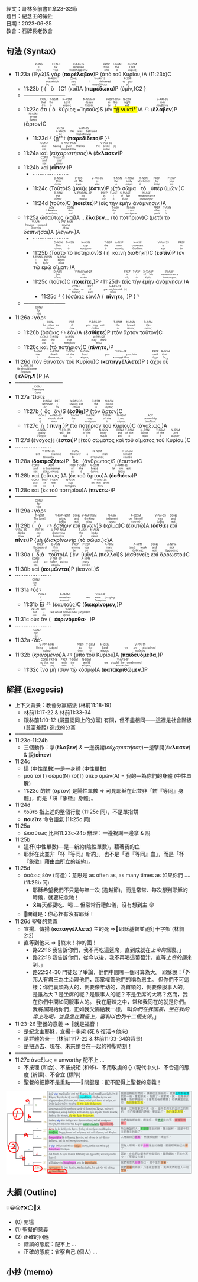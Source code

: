 經文：哥林多前書11章23-32節   
題目：紀念主的犧牲   
日期：2023-06-25   
教會：石牌長老教會   


## 句法 (Syntax)


- 11:23a (<RUBY><ruby><ruby>Ἐγὼ<rt>ἐγώ</rt></ruby><rt>I</rt></ruby><rt>P-1NS</rt></RUBY>)S <RUBY><ruby><ruby>γὰρ<rt>γάρ</rt></ruby><rt>for</rt></ruby><rt>CONJ</rt></RUBY> (<RUBY><ruby><ruby><strong>παρέλαβον</strong><rt>παραλαμβάνω</rt></ruby><rt>received</rt></ruby><rt>V-AAI-1S</rt></RUBY>)P (<RUBY><ruby><ruby>ἀπὸ<rt>ἀπό</rt></ruby><rt>from</rt></ruby><rt>PREP</rt></RUBY> <RUBY><ruby><ruby>τοῦ<rt>ὁ</rt></ruby><rt>the</rt></ruby><rt>T-GSM</rt></RUBY> <RUBY><ruby><ruby>Κυρίου,<rt>κύριος</rt></ruby><rt>Lord</rt></ruby><rt>N-GSM</rt></RUBY>)A (11:23b)C
	- 11:23b { (<RUBY><ruby><ruby>ὃ<rt>ὅς</rt></ruby><rt>that which</rt></ruby><rt>R-ASN</rt></RUBY>)C1 (<RUBY><ruby><ruby>καὶ<rt>καί</rt></ruby><rt>also</rt></ruby><rt>CONJ</rt></RUBY>)A (<RUBY><ruby><ruby><strong>παρέδωκα</strong><rt>παραδίδωμι</rt></ruby><rt>I delivered</rt></ruby><rt>V-AAI-1S</rt></RUBY>)P (<RUBY><ruby><ruby>ὑμῖν,<rt>σύ</rt></ruby><rt>to you</rt></ruby><rt>P-2DP</rt></RUBY>)C2 }
	- ————————
	- 11:23c <RUBY><ruby><ruby>ὅτι<rt>ὅτι</rt></ruby><rt>that</rt></ruby><rt>CONJ</rt></RUBY> (<RUBY><ruby><ruby>ὁ<rt>ὁ</rt></ruby><rt>the</rt></ruby><rt>T-NSM</rt></RUBY> <RUBY><ruby><ruby>Κύριος<rt>κύριος</rt></ruby><rt>Lord</rt></ruby><rt>N-NSM</rt></RUBY> =<RUBY><ruby><ruby>Ἰησοῦς<rt>Ἰησοῦς</rt></ruby><rt>Jesus</rt></ruby><rt>N-NSM-P</rt></RUBY>)S (<RUBY><ruby><ruby>ἐν<rt>ἐν</rt></ruby><rt>in</rt></ruby><rt>PREP</rt></RUBY> <mark><RUBY><ruby><ruby>τῇ<rt>ὁ</rt></ruby><rt>the</rt></ruby><rt>T-DSF</rt></RUBY> <RUBY><ruby><ruby>νυκτὶ<rt>νύξ</rt></ruby><rt>night</rt></ruby><rt>N-DSF</rt></RUBY>°¹</mark>)A ⸉⸊ (<RUBY><ruby><ruby><strong>ἔλαβεν</strong><rt>λαμβάνω</rt></ruby><rt>took</rt></ruby><rt>V-AAI-3S</rt></RUBY>)P (<RUBY><ruby><ruby>ἄρτον<rt>ἄρτος</rt></ruby><rt>bread</rt></ruby><rt>N-ASM</rt></RUBY>)C
		- 11:23d ⸉ {<RUBY><ruby><ruby>ᾗ°¹⮥<rt>ὅς</rt></ruby><rt>in which</rt></ruby><rt>R-DSF</rt></RUBY> (<RUBY><ruby><ruby><strong>παρεδίδετο</strong><rt>παραδίδωμι</rt></ruby><rt>He was betrayed</rt></ruby><rt>V-IPI-3S</rt></RUBY>)P }⸊
	- 11:24a <RUBY><ruby><ruby>καὶ<rt>καί</rt></ruby><rt>and</rt></ruby><rt>CONJ</rt></RUBY> (<RUBY><ruby><ruby><em>εὐχαριστήσας</em><rt>εὐχαριστέω</rt></ruby><rt>having given thanks</rt></ruby><rt>V-AAP-NSM</rt></RUBY>)A (<RUBY><ruby><ruby><strong>ἔκλασεν</strong><rt>κλάω</rt></ruby><rt>He broke [it]</rt></ruby><rt>V-AAI-3S</rt></RUBY>)P
	- 11:24b <RUBY><ruby><ruby>καὶ<rt>καί</rt></ruby><rt>and</rt></ruby><rt>CONJ</rt></RUBY> (<RUBY><ruby><ruby><strong>εἶπεν·</strong><rt>εἶπον</rt></ruby><rt>said</rt></ruby><rt>V-AAI-3S</rt></RUBY>)P 
		- ⋯⋯⋯⋯⋯⋯⋯
		- 11:24c (<RUBY><ruby><ruby>Τοῦτό<rt>οὗτος</rt></ruby><rt>This</rt></ruby><rt>D-NSN</rt></RUBY>)S (<RUBY><ruby><ruby>μού<rt>ἐγώ</rt></ruby><rt>of Me</rt></ruby><rt>P-1GS</rt></RUBY>)⦇ (<RUBY><ruby><ruby><strong>ἐστιν</strong><rt>εἰμί</rt></ruby><rt>is</rt></ruby><rt>V-PAI-3S</rt></RUBY>)P ⦈(<RUBY><ruby><ruby>τὸ<rt>ὁ</rt></ruby><rt>the</rt></ruby><rt>T-NSN</rt></RUBY> <RUBY><ruby><ruby>σῶμα<rt>σῶμα</rt></ruby><rt>body</rt></ruby><rt>N-NSN</rt></RUBY> <RUBY><ruby><ruby>τὸ<rt>ὁ</rt></ruby><rt>which [is]</rt></ruby><rt>T-NSN</rt></RUBY> <RUBY><ruby><ruby>ὑπὲρ<rt>ὑπέρ</rt></ruby><rt>for</rt></ruby><rt>PREP</rt></RUBY> <RUBY><ruby><ruby>ὑμῶν·<rt>σύ</rt></ruby><rt>you</rt></ruby><rt>P-2GP</rt></RUBY>)C 
		- 11:24d (<RUBY><ruby><ruby>τοῦτο<rt>οὗτος</rt></ruby><rt>this</rt></ruby><rt>D-ASN</rt></RUBY>)C (<RUBY><ruby><ruby><strong>ποιεῖτε</strong><rt>ποιέω</rt></ruby><rt>do</rt></ruby><rt>V-PAI⁞PAM-2P</rt></RUBY>)P (<RUBY><ruby><ruby>εἰς<rt>εἰς</rt></ruby><rt>in</rt></ruby><rt>PREP</rt></RUBY> <RUBY><ruby><ruby>τὴν<rt>ὁ</rt></ruby><rt>-</rt></ruby><rt>T-ASF</rt></RUBY> <RUBY><ruby><ruby>ἐμὴν<rt>ἐμός</rt></ruby><rt>of Me</rt></ruby><rt>S-1SASF</rt></RUBY> <RUBY><ruby><ruby>ἀνάμνησιν.<rt>ἀνάμνησις</rt></ruby><rt>remembrance</rt></ruby><rt>N-ASF</rt></RUBY>)A
	- 11:25a <RUBY><ruby><ruby>ὡσαύτως<rt>ὡσαύτως</rt></ruby><rt>Likewise</rt></ruby><rt>ADV</rt></RUBY> (<RUBY><ruby><ruby>καὶ<rt>καί</rt></ruby><rt>also</rt></ruby><rt>CONJ</rt></RUBY>)A ...**ἔλαβεν**... (<RUBY><ruby><ruby>τὸ<rt>ὁ</rt></ruby><rt>the</rt></ruby><rt>T-ASN</rt></RUBY> <RUBY><ruby><ruby>ποτήριον<rt>ποτήριον</rt></ruby><rt>cup</rt></ruby><rt>N-ASN</rt></RUBY>)C (<RUBY><ruby><ruby>μετὰ<rt>μετά</rt></ruby><rt>after</rt></ruby><rt>PREP</rt></RUBY> <RUBY><ruby><ruby>τὸ<rt>ὁ</rt></ruby><rt>-</rt></ruby><rt>T-ASN</rt></RUBY> <RUBY><ruby><ruby><em>δειπνῆσαι</em><rt>δειπνέω</rt></ruby><rt>having supped</rt></ruby><rt>V-AAN</rt></RUBY>)A (<RUBY><ruby><ruby><em>λέγων·</em><rt>λέγω</rt></ruby><rt>saying</rt></ruby><rt>V-PAP-NSM</rt></RUBY>)A 
		- ⋯⋯⋯⋯⋯⋯⋯
		- 11:25b (<RUBY><ruby><ruby>Τοῦτο<rt>οὗτος</rt></ruby><rt>This</rt></ruby><rt>D-NSN</rt></RUBY> <RUBY><ruby><ruby>τὸ<rt>ὁ</rt></ruby><rt>-</rt></ruby><rt>T-NSN</rt></RUBY> <RUBY><ruby><ruby>ποτήριον<rt>ποτήριον</rt></ruby><rt>cup</rt></ruby><rt>N-NSN</rt></RUBY>)S (<RUBY><ruby><ruby>ἡ<rt>ὁ</rt></ruby><rt>the</rt></ruby><rt>T-NSF</rt></RUBY> <RUBY><ruby><ruby>καινὴ<rt>καινός</rt></ruby><rt>new</rt></ruby><rt>A-NSF</rt></RUBY> <RUBY><ruby><ruby>διαθήκη<rt>διαθήκη</rt></ruby><rt>covenant</rt></ruby><rt>N-NSF</rt></RUBY>)C (<RUBY><ruby><ruby><strong>ἐστὶν</strong><rt>εἰμί</rt></ruby><rt>is</rt></ruby><rt>V-PAI-3S</rt></RUBY>)P (<RUBY><ruby><ruby>ἐν<rt>ἐν</rt></ruby><rt>in</rt></ruby><rt>PREP</rt></RUBY> <RUBY><ruby><ruby>τῷ<rt>ὁ</rt></ruby><rt>-</rt></ruby><rt>T-DSN</rt></RUBY> <RUBY><ruby><ruby>ἐμῷ<rt>ἐμός</rt></ruby><rt>My</rt></ruby><rt>S-1SDSN</rt></RUBY> <RUBY><ruby><ruby>αἵματι·<rt>αἷμα</rt></ruby><rt>blood</rt></ruby><rt>N-DSN</rt></RUBY>)A 
		- 11:25c (<RUBY><ruby><ruby>τοῦτο<rt>οὗτος</rt></ruby><rt>this</rt></ruby><rt>D-ASN</rt></RUBY>)C (<RUBY><ruby><ruby><strong>ποιεῖτε,</strong><rt>ποιέω</rt></ruby><rt>do</rt></ruby><rt>V-PAI⁞PAM-2P</rt></RUBY>)P ⸉11:25d⸊ (<RUBY><ruby><ruby>εἰς<rt>εἰς</rt></ruby><rt>in</rt></ruby><rt>PREP</rt></RUBY> <RUBY><ruby><ruby>τὴν<rt>ὁ</rt></ruby><rt>-</rt></ruby><rt>T-ASF</rt></RUBY> <RUBY><ruby><ruby>ἐμὴν<rt>ἐμός</rt></ruby><rt>of Me</rt></ruby><rt>S-1SASF</rt></RUBY> <RUBY><ruby><ruby>ἀνάμνησιν.<rt>ἀνάμνησις</rt></ruby><rt>remembrance</rt></ruby><rt>N-ASF</rt></RUBY>)A
			- 11:25d ⸉ { (<RUBY><ruby><ruby>ὁσάκις<rt>ὁσάκις</rt></ruby><rt>as often as</rt></ruby><rt>CONJ</rt></RUBY> <RUBY><ruby><ruby>ἐὰν<rt>ἐάν</rt></ruby><rt>if</rt></ruby><rt>PRT</rt></RUBY>)A (<RUBY><ruby><ruby><strong>πίνητε,</strong><rt>πίνω</rt></ruby><rt>you might drink [it]</rt></ruby><rt>V-PAS-2P</rt></RUBY>)P } ⸊
	- ————————
- 11:26a ⸉<RUBY><ruby><ruby>γὰρ<rt>γάρ</rt></ruby><rt>for</rt></ruby><rt>CONJ</rt></RUBY>⸊
	- 11:26b (<RUBY><ruby><ruby>ὁσάκις<rt>ὁσάκις</rt></ruby><rt>As often as</rt></ruby><rt>CONJ</rt></RUBY> ⸉⸊ <RUBY><ruby><ruby>ἐὰν<rt>ἐάν</rt></ruby><rt>if</rt></ruby><rt>PRT</rt></RUBY>)A (<RUBY><ruby><ruby><strong>ἐσθίητε</strong><rt>ἐσθίω</rt></ruby><rt>you may eat</rt></ruby><rt>V-PAS-2P</rt></RUBY>)P (<RUBY><ruby><ruby>τὸν<rt>ὁ</rt></ruby><rt>the</rt></ruby><rt>T-ASM</rt></RUBY> <RUBY><ruby><ruby>ἄρτον<rt>ἄρτος</rt></ruby><rt>bread</rt></ruby><rt>N-ASM</rt></RUBY> <RUBY><ruby><ruby>τοῦτον<rt>οὗτος</rt></ruby><rt>this</rt></ruby><rt>D-ASM</rt></RUBY>)C
	- 11:26c <RUBY><ruby><ruby>καὶ<rt>καί</rt></ruby><rt>and</rt></ruby><rt>CONJ</rt></RUBY> (<RUBY><ruby><ruby>τὸ<rt>ὁ</rt></ruby><rt>the</rt></ruby><rt>T-ASN</rt></RUBY> <RUBY><ruby><ruby>ποτήριον<rt>ποτήριον</rt></ruby><rt>cup</rt></ruby><rt>N-ASN</rt></RUBY>)C (<RUBY><ruby><ruby><strong>πίνητε,</strong><rt>πίνω</rt></ruby><rt>may drink</rt></ruby><rt>V-PAS-2P</rt></RUBY>)P 
- 11:26d (<RUBY><ruby><ruby>τὸν<rt>ὁ</rt></ruby><rt>the</rt></ruby><rt>T-ASM</rt></RUBY> <RUBY><ruby><ruby>θάνατον<rt>θάνατος</rt></ruby><rt>death</rt></ruby><rt>N-ASM</rt></RUBY> <RUBY><ruby><ruby>τοῦ<rt>ὁ</rt></ruby><rt>of the</rt></ruby><rt>T-GSM</rt></RUBY> <RUBY><ruby><ruby>Κυρίου<rt>κύριος</rt></ruby><rt>Lord</rt></ruby><rt>N-GSM</rt></RUBY>)C (<RUBY><ruby><ruby><strong>καταγγέλλετε</strong><rt>καταγγέλλω</rt></ruby><rt>you proclaim</rt></ruby><rt>V-PAI-2P</rt></RUBY>)P { <RUBY><ruby><ruby>ἄχρι<rt>ἄχρι</rt></ruby><rt>until</rt></ruby><rt>PREP</rt></RUBY> <RUBY><ruby><ruby>οὗ<rt>ὅς</rt></ruby><rt>that</rt></ruby><rt>R-GSM</rt></RUBY> (<RUBY><ruby><ruby><strong>ἔλθῃ.¶</strong><rt>ἔρχομαι</rt></ruby><rt>He should come</rt></ruby><rt>V-AAS-3S</rt></RUBY>)P }A
- ═════════════
- 11:27a <RUBY><ruby><ruby>Ὥστε<rt>ὥστε</rt></ruby><rt>Therefore</rt></ruby><rt>CONJ</rt></RUBY> 
	- 11:27b (<RUBY><ruby><ruby>ὃς<rt>ὅς</rt></ruby><rt>whoever</rt></ruby><rt>R-NSM</rt></RUBY> <RUBY><ruby><ruby>ἂν<rt>ἄν</rt></ruby><rt>-</rt></ruby><rt>PRT</rt></RUBY>)S (<RUBY><ruby><ruby><strong>ἐσθίῃ</strong><rt>ἐσθίω</rt></ruby><rt>should eat</rt></ruby><rt>V-PAS-3S</rt></RUBY>)P (<RUBY><ruby><ruby>τὸν<rt>ὁ</rt></ruby><rt>the</rt></ruby><rt>T-ASM</rt></RUBY> <RUBY><ruby><ruby>ἄρτον<rt>ἄρτος</rt></ruby><rt>bread</rt></ruby><rt>N-ASM</rt></RUBY>)C
	- 11:27c <RUBY><ruby><ruby>ἢ<rt>ἤ</rt></ruby><rt>or</rt></ruby><rt>CONJ</rt></RUBY> (<RUBY><ruby><ruby><strong>πίνῃ</strong><rt>πίνω</rt></ruby><rt>should drink</rt></ruby><rt>V-PAS-3S</rt></RUBY>)P (<RUBY><ruby><ruby>τὸ<rt>ὁ</rt></ruby><rt>the</rt></ruby><rt>T-ASN</rt></RUBY> <RUBY><ruby><ruby>ποτήριον<rt>ποτήριον</rt></ruby><rt>cup</rt></ruby><rt>N-ASN</rt></RUBY> <RUBY><ruby><ruby>τοῦ<rt>ὁ</rt></ruby><rt>of the</rt></ruby><rt>T-GSM</rt></RUBY> <RUBY><ruby><ruby>Κυρίου<rt>κύριος</rt></ruby><rt>Lord</rt></ruby><rt>N-GSM</rt></RUBY>)C (<RUBY><ruby><ruby>ἀναξίως,<rt>ἀναξίως</rt></ruby><rt>unworthily</rt></ruby><rt>ADV</rt></RUBY>)A 
- 11:27d (<RUBY><ruby><ruby>ἔνοχος<rt>ἔνοχος</rt></ruby><rt>guilty</rt></ruby><rt>A-NSM</rt></RUBY>)⦇ (<RUBY><ruby><ruby><strong>ἔσται</strong><rt>εἰμί</rt></ruby><rt>will be</rt></ruby><rt>V-FDI-3S</rt></RUBY>)P ⦈(<RUBY><ruby><ruby>τοῦ<rt>ὁ</rt></ruby><rt>of the</rt></ruby><rt>T-GSN</rt></RUBY> <RUBY><ruby><ruby>σώματος<rt>σῶμα</rt></ruby><rt>body</rt></ruby><rt>N-GSN</rt></RUBY> <RUBY><ruby><ruby>καὶ<rt>καί</rt></ruby><rt>and</rt></ruby><rt>CONJ</rt></RUBY> <RUBY><ruby><ruby>τοῦ<rt>ὁ</rt></ruby><rt>of the</rt></ruby><rt>T-GSN</rt></RUBY> <RUBY><ruby><ruby>αἵματος<rt>αἷμα</rt></ruby><rt>blood</rt></ruby><rt>N-GSN</rt></RUBY> <RUBY><ruby><ruby>τοῦ<rt>ὁ</rt></ruby><rt>of the</rt></ruby><rt>T-GSM</rt></RUBY> <RUBY><ruby><ruby>Κυρίου.<rt>κύριος</rt></ruby><rt>Lord</rt></ruby><rt>N-GSM</rt></RUBY>)C 
- ⋯⋯⋯⋯⋯⋯⋯
- 11:28a (<RUBY><ruby><ruby><strong>δοκιμαζέτω</strong><rt>δοκιμάζω</rt></ruby><rt>Let examine</rt></ruby><rt>V-PAM-3S</rt></RUBY>)P <RUBY><ruby><ruby>δὲ<rt>δέ</rt></ruby><rt>however</rt></ruby><rt>CONJ</rt></RUBY> (<RUBY><ruby><ruby>ἄνθρωπος<rt>ἄνθρωπος</rt></ruby><rt>a man</rt></ruby><rt>N-NSM</rt></RUBY>)S (<RUBY><ruby><ruby>ἑαυτόν<rt>ἑαυτοῦ</rt></ruby><rt>himself</rt></ruby><rt>F-3ASM</rt></RUBY>)C
- 11:28b <RUBY><ruby><ruby>καὶ<rt>καί</rt></ruby><rt>and</rt></ruby><rt>CONJ</rt></RUBY> (<RUBY><ruby><ruby>οὕτως<rt>οὕτω, οὕτως</rt></ruby><rt>in this manner</rt></ruby><rt>ADV</rt></RUBY> )A (<RUBY><ruby><ruby>ἐκ<rt>ἐκ</rt></ruby><rt>of</rt></ruby><rt>PREP</rt></RUBY> <RUBY><ruby><ruby>τοῦ<rt>ὁ</rt></ruby><rt>the</rt></ruby><rt>T-GSM</rt></RUBY> <RUBY><ruby><ruby>ἄρτου<rt>ἄρτος</rt></ruby><rt>bread</rt></ruby><rt>N-GSM</rt></RUBY>)A (<RUBY><ruby><ruby><strong>ἐσθιέτω</strong><rt>ἐσθίω</rt></ruby><rt>let him eat</rt></ruby><rt>V-PAM-3S</rt></RUBY>)P
- 11:28c <RUBY><ruby><ruby>καὶ<rt>καί</rt></ruby><rt>and</rt></ruby><rt>CONJ</rt></RUBY> (<RUBY><ruby><ruby>ἐκ<rt>ἐκ</rt></ruby><rt>of</rt></ruby><rt>PREP</rt></RUBY> <RUBY><ruby><ruby>τοῦ<rt>ὁ</rt></ruby><rt>the</rt></ruby><rt>T-GSN</rt></RUBY> <RUBY><ruby><ruby>ποτηρίου<rt>ποτήριον</rt></ruby><rt>cup</rt></ruby><rt>N-GSN</rt></RUBY>)A (<RUBY><ruby><ruby><strong>πινέτω·</strong><rt>πίνω</rt></ruby><rt>let him drink</rt></ruby><rt>V-PAM-3S</rt></RUBY>)P 
- ————————
- 11:29a ⸉<RUBY><ruby><ruby>γὰρ<rt>γάρ</rt></ruby><rt>for</rt></ruby><rt>CONJ</rt></RUBY>⸊
- 11:29b (<RUBY><ruby><ruby>ὁ<rt>ὁ</rt></ruby><rt>The [one]</rt></ruby><rt>T-NSM</rt></RUBY> ⸉⸊ <RUBY><ruby><ruby><em>ἐσθίων</em><rt>ἐσθίω</rt></ruby><rt>eating</rt></ruby><rt>V-PAP-NSM</rt></RUBY> <RUBY><ruby><ruby>καὶ<rt>καί</rt></ruby><rt>and</rt></ruby><rt>CONJ</rt></RUBY> <RUBY><ruby><ruby><em>πίνων</em><rt>πίνω</rt></ruby><rt>drinking</rt></ruby><rt>V-PAP-NSM</rt></RUBY>)S (<RUBY><ruby><ruby>κρίμα<rt>κρίμα</rt></ruby><rt>judgment</rt></ruby><rt>N-ASN</rt></RUBY>)C (<RUBY><ruby><ruby>ἑαυτῷ<rt>ἑαυτοῦ</rt></ruby><rt>on himself</rt></ruby><rt>F-3DSM</rt></RUBY>)A (<RUBY><ruby><ruby><strong>ἐσθίει</strong><rt>ἐσθίω</rt></ruby><rt>eats</rt></ruby><rt>V-PAI-3S</rt></RUBY> <RUBY><ruby><ruby>καὶ<rt>καί</rt></ruby><rt>and</rt></ruby><rt>CONJ</rt></RUBY> <RUBY><ruby><ruby><strong>πίνει</strong><rt>πίνω</rt></ruby><rt>drinks</rt></ruby><rt>V-PAI-3S</rt></RUBY>)P {<RUBY><ruby><ruby>μὴ<rt>μή</rt></ruby><rt>not</rt></ruby><rt>PRT-N</rt></RUBY> (<RUBY><ruby><ruby><em>διακρίνων</em><rt>διακρίνω</rt></ruby><rt>discerning</rt></ruby><rt>V-PAP-NSM</rt></RUBY>)p (<RUBY><ruby><ruby>τὸ<rt>ὁ</rt></ruby><rt>the</rt></ruby><rt>T-ASN</rt></RUBY> <RUBY><ruby><ruby>σῶμα.<rt>σῶμα</rt></ruby><rt>body</rt></ruby><rt>N-ASN</rt></RUBY>)c}A
- 11:30a (<RUBY><ruby><ruby>διὰ<rt>διά</rt></ruby><rt>Because of</rt></ruby><rt>PREP</rt></RUBY> <RUBY><ruby><ruby>τοῦτο<rt>οὗτος</rt></ruby><rt>this</rt></ruby><rt>D-ASN</rt></RUBY>)A (<RUBY><ruby><ruby>ἐν<rt>ἐν</rt></ruby><rt>among</rt></ruby><rt>PREP</rt></RUBY> <RUBY><ruby><ruby>ὑμῖν<rt>σύ</rt></ruby><rt>you</rt></ruby><rt>P-2DP</rt></RUBY>)A (<RUBY><ruby><ruby>πολλοὶ<rt>πολύς</rt></ruby><rt>many</rt></ruby><rt>A-NPM</rt></RUBY>)S (<RUBY><ruby><ruby>ἀσθενεῖς<rt>ἀσθενής</rt></ruby><rt>[are] weak</rt></ruby><rt>A-NPM</rt></RUBY> <RUBY><ruby><ruby>καὶ<rt>καί</rt></ruby><rt>and</rt></ruby><rt>CONJ</rt></RUBY> <RUBY><ruby><ruby>ἄρρωστοι<rt>ἄρρωστος</rt></ruby><rt>sick</rt></ruby><rt>A-NPM</rt></RUBY>)C
- 11:30b <RUBY><ruby><ruby>καὶ<rt>καί</rt></ruby><rt>and</rt></ruby><rt>CONJ</rt></RUBY> (<RUBY><ruby><ruby><strong>κοιμῶνται</strong><rt>κοιμάω</rt></ruby><rt>are fallen asleep</rt></ruby><rt>V-PMI-3P</rt></RUBY>)P (<RUBY><ruby><ruby>ἱκανοί.<rt>ἱκανός</rt></ruby><rt>many</rt></ruby><rt>A-NPM</rt></RUBY>)S 
- ⋯⋯⋯⋯⋯⋯⋯
- 11:31a ⸉<RUBY><ruby><ruby>δὲ<rt>δέ</rt></ruby><rt>for</rt></ruby><rt>CONJ</rt></RUBY>⸊
	- 11:31b <RUBY><ruby><ruby>Εἰ<rt>εἰ</rt></ruby><rt>If</rt></ruby><rt>CONJ</rt></RUBY> ⸉⸊ (<RUBY><ruby><ruby>ἑαυτοὺς<rt>ἑαυτοῦ</rt></ruby><rt>ourselves</rt></ruby><rt>F-1APM</rt></RUBY>)C (<RUBY><ruby><ruby><strong>διεκρίνομεν,</strong><rt>διακρίνω</rt></ruby><rt>we were judging</rt></ruby><rt>V-IAI-1P</rt></RUBY>)P 
- 11:31c <RUBY><ruby><ruby>οὐκ<rt>οὐ</rt></ruby><rt>not</rt></ruby><rt>PRT-N</rt></RUBY> <RUBY><ruby><ruby>ἂν<rt>ἄν</rt></ruby><rt>-</rt></ruby><rt>PRT</rt></RUBY> (<RUBY><ruby><ruby><strong>ἐκρινόμεθα·</strong><rt>κρίνω</rt></ruby><rt>we would come under judgment</rt></ruby><rt>V-IPI-1P</rt></RUBY>)P 
- ⋯⋯⋯⋯⋯⋯⋯
- 11:32a ⸉<RUBY><ruby><ruby>δὲ<rt>δέ</rt></ruby><rt>for</rt></ruby><rt>CONJ</rt></RUBY>⸊
- 11:32b (<RUBY><ruby><ruby><em>κρινόμενοι</em><rt>κρίνω</rt></ruby><rt>Being judged</rt></ruby><rt>V-PPP-NPM</rt></RUBY>)A ⸉⸊ (<RUBY><ruby><ruby>ὑπὸ<rt>ὑπό</rt></ruby><rt>by</rt></ruby><rt>PREP</rt></RUBY> <RUBY><ruby><ruby>τοῦ<rt>ὁ</rt></ruby><rt>the</rt></ruby><rt>T-GSM</rt></RUBY> <RUBY><ruby><ruby>Κυρίου<rt>κύριος</rt></ruby><rt>Lord</rt></ruby><rt>N-GSM</rt></RUBY>)A (<RUBY><ruby><ruby><strong>παιδευόμεθα,</strong><rt>παιδεύω</rt></ruby><rt>we are disciplined</rt></ruby><rt>V-PPI-1P</rt></RUBY>)P 
	- 11:32c <RUBY><ruby><ruby>ἵνα<rt>ἵνα</rt></ruby><rt>so that</rt></ruby><rt>CONJ</rt></RUBY> <RUBY><ruby><ruby>μὴ<rt>μή</rt></ruby><rt>not</rt></ruby><rt>PRT-N</rt></RUBY> (<RUBY><ruby><ruby>σὺν<rt>σύν</rt></ruby><rt>with</rt></ruby><rt>PREP</rt></RUBY> <RUBY><ruby><ruby>τῷ<rt>ὁ</rt></ruby><rt>the</rt></ruby><rt>T-DSM</rt></RUBY> <RUBY><ruby><ruby>κόσμῳ<rt>κόσμος</rt></ruby><rt>world</rt></ruby><rt>N-DSM</rt></RUBY>)A (<RUBY><ruby><ruby><strong>κατακριθῶμεν.</strong><rt>κατακρίνω</rt></ruby><rt>we should be condemned</rt></ruby><rt>V-APS-1P</rt></RUBY>)P 

## 解經 (Exegesis)




- 上下文背景：教會分黨結派 (林前11:18-19)
	-  林前11:17-22 & 林前11:33-34
	- 跟林前1:10-12 (屬靈認同上的分黨) 有關，但不盡相同——這裡是社會階級(貧富差距) 造成的分黨
- ═════════════
- 11:23c-11:24b
	- 三個動作：拿(**ἔλαβεν**) & 一邊祝謝(_εὐχαριστήσας_)一邊擘開(**ἔκλασεν**) & 說(**εἶπεν**)
- 11:24c 
	- 這 (中性單數)—是—身體 (中性單數)
	- μού τὸ(T) σῶμα(N) τὸ(T) ὑπὲρ ὑμῶν(A) = 我的—為你們的身體 (中性單數)
	- 11:23c 的餅 (ἄρτον) 是陽性單數 ⇒ 可見耶穌在此並非「餅『等同』身體」，而是「餅『象徵』身體」。
- 11:24d  
	- τοῦτο 指上述的整個行動 (11:25c 同)，不是單指餅
	- **ποιεῖτε** 命令語氣 (11:25c 同)
- 11:25a 
	- ὡσαύτως 比照11:23c-24b 辦理：一邊祝謝一邊拿 & 說 
- 11:25b 
	- 這杯(中性單數)—是—新約(陰性單數)，藉著我的血
	- 耶穌在此並非「杯『等同』新約」，也不是「酒『等同』血」，而是「杯『象徵』藉由血所立的新約」。
- 11:25d 
	- ὁσάκις  ἐὰν (每逢)：意思是 as often as, as many times as 如果你們 ....  (11:26b 同)
		- 耶穌希望我們不只是每年一次 (逾越節)，而是常常、每次想到耶穌的時候，就要紀念祂！
		- 🎗️每天都要吃、喝 ... 但常常行禮如儀，沒有想到主 😢
	- 🎀關鍵是：你心裡有沒有耶穌！ 
- 11:26d 聖餐的意義
	- 宣揚、傳揚 (**καταγγέλλετε**) 主的死 ⇒🎀耶穌基督並祂釘十字架 (林前2:2)
	- 直等到他來 ⇒ 🎀終末！神的國！
		- 路22:16 我告訴你們，我不再吃這筵席，直到成就在*上帝的國*裏。」 
		- 路22:18 我告訴你們，從今以後，我不再喝這葡萄汁，直等*上帝的國*來到。」 
		- 路22:24-30 門徒起了爭論，他們中間哪一個可算為大。 耶穌說：「外邦人有君王為主治理他們，那掌權管他們的稱為恩主。 但你們不可這樣；你們裏頭為大的，倒要像年幼的，為首領的，倒要像服事人的。 是誰為大？是坐席的呢？是服事人的呢？不是坐席的大嗎？然而，我在你們中間如同服事人的。 我在磨煉之中，常和我同在的就是你們。 我將*國*賜給你們，正如我父賜給我一樣， 叫*你們在我國裏，坐在我的席上吃喝，並且坐在寶座上，審判以色列十二個支派*。」 
- 11:23-26 聖餐的意義 ⇒ 🎀就是福音！
	- 是紀念主耶穌，宣揚十字架 (死 & 復活→他來)
	- 是群體的合一 (林前11:17-22 & 林前11:33-34的背景)
	- 是把過去、現在、未來整合在一起的神聖時刻！
- ═════════════
- 11:27c ἀναξίως = unworthy 配不上 ...
	- 不按理 (和合)、不按規矩 (和修)、不用敬虔的心 (現代中文)、不合適的態度 (新譯)、不合宜 (標準)
	- 聖餐的細節不是重點——🎀關鍵是：配不配得上聖餐的意義！

![images/Pasted image 20230624072126.png](images/Pasted%20image%2020230624072126.png)

## 大綱 (Outline)
💡😀😢❓❌⭕🎀🎗️

- (0) 開場
- (1) 聖餐的意義
- (2) 正確的回應
	- 錯誤的態度：配不上 ...
	- 正確的態度：省察自己 (個人) ...
## 小抄 (memo)


